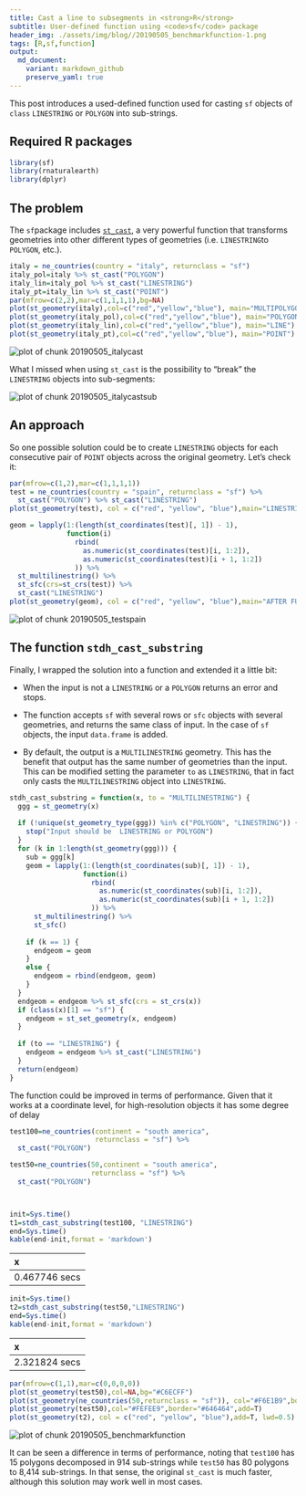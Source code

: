 ```yaml
---
title: Cast a line to subsegments in <strong>R</strong>
subtitle: User-defined function using <code>sf</code> package
header_img: ./assets/img/blog//20190505_benchmarkfunction-1.png
tags: [R,sf,function]
output: 
  md_document:
    variant: markdown_github
    preserve_yaml: true
---
```


This post introduces a used-defined function used for casting `sf`
objects of `class` `LINESTRING` or `POLYGON` into sub-strings.

Required R packages
-------------------

``` r
library(sf)
library(rnaturalearth)
library(dplyr)
```

The problem
-----------

The `sf`package includes
[`st_cast`](https://r-spatial.github.io/sf/reference/st_cast.html), a
very powerful function that transforms geometries into other different
types of geometries (i.e. `LINESTRING`to `POLYGON`, etc.).

``` r
italy = ne_countries(country = "italy", returnclass = "sf")
italy_pol=italy %>% st_cast("POLYGON")
italy_lin=italy_pol %>% st_cast("LINESTRING")
italy_pt=italy_lin %>% st_cast("POINT")
par(mfrow=c(2,2),mar=c(1,1,1,1),bg=NA)
plot(st_geometry(italy),col=c("red","yellow","blue"), main="MULTIPOLYGON")
plot(st_geometry(italy_pol),col=c("red","yellow","blue"), main="POLYGON")
plot(st_geometry(italy_lin),col=c("red","yellow","blue"), main="LINE")
plot(st_geometry(italy_pt),col=c("red","yellow","blue"), main="POINT")
```

![plot of chunk 20190505_italycast](../assets/img/blog/20190505_italycast-1.png)

What I missed when using `st_cast` is the possibility to “break” the
`LINESTRING` objects into sub-segments:

![plot of chunk 20190505_italycastsub](../assets/img/blog/20190505_italycastsub-1.png)

An approach
-----------

So one possible solution could be to create `LINESTRING` objects for
each consecutive pair of `POINT` objects across the original geometry.
Let’s check it:

``` r
par(mfrow=c(1,2),mar=c(1,1,1,1))
test = ne_countries(country = "spain", returnclass = "sf") %>%
  st_cast("POLYGON") %>% st_cast("LINESTRING")
plot(st_geometry(test), col = c("red", "yellow", "blue"),main="LINESTRING")

geom = lapply(1:(length(st_coordinates(test)[, 1]) - 1),
              function(i)
                rbind(
                  as.numeric(st_coordinates(test)[i, 1:2]),
                  as.numeric(st_coordinates(test)[i + 1, 1:2])
                )) %>%
  st_multilinestring() %>%
  st_sfc(crs=st_crs(test)) %>%
  st_cast("LINESTRING")
plot(st_geometry(geom), col = c("red", "yellow", "blue"),main="AFTER FUNCTION")
```

![plot of chunk 20190505_testspain](../assets/img/blog/20190505_testspain-1.png)

The function `stdh_cast_substring`
----------------------------------

Finally, I wrapped the solution into a function and extended it a little
bit:

-   When the input is not a `LINESTRING` or a `POLYGON` returns an error
    and stops.

-   The function accepts `sf` with several rows or `sfc` objects with
    several geometries, and returns the same class of input. In the case
    of `sf` objects, the input `data.frame` is added.

-   By default, the output is a `MULTILINESTRING` geometry. This has the
    benefit that output has the same number of geometries than the
    input. This can be modified setting the parameter `to` as
    `LINESTRING`, that in fact only casts the `MULTILINESTRING` object
    into `LINESTRING`.

``` r
stdh_cast_substring = function(x, to = "MULTILINESTRING") {
  ggg = st_geometry(x)
  
  if (!unique(st_geometry_type(ggg)) %in% c("POLYGON", "LINESTRING")) {
    stop("Input should be  LINESTRING or POLYGON")
  }
  for (k in 1:length(st_geometry(ggg))) {
    sub = ggg[k]
    geom = lapply(1:(length(st_coordinates(sub)[, 1]) - 1),
                  function(i)
                    rbind(
                      as.numeric(st_coordinates(sub)[i, 1:2]),
                      as.numeric(st_coordinates(sub)[i + 1, 1:2])
                    )) %>%
      st_multilinestring() %>%
      st_sfc()
    
    if (k == 1) {
      endgeom = geom
    }
    else {
      endgeom = rbind(endgeom, geom)
    }
  }
  endgeom = endgeom %>% st_sfc(crs = st_crs(x))
  if (class(x)[1] == "sf") {
    endgeom = st_set_geometry(x, endgeom)
  }
  
  if (to == "LINESTRING") {
    endgeom = endgeom %>% st_cast("LINESTRING")
  }
  return(endgeom)
}
```

The function could be improved in terms of performance. Given that it
works at a coordinate level, for high-resolution objects it has some
degree of delay

``` r
test100=ne_countries(continent = "south america",
                     returnclass = "sf") %>% 
  st_cast("POLYGON")

test50=ne_countries(50,continent = "south america",
                    returnclass = "sf") %>%
  st_cast("POLYGON")



init=Sys.time()
t1=stdh_cast_substring(test100, "LINESTRING")
end=Sys.time()
kable(end-init,format = 'markdown')
```

| x             |
|:--------------|
| 0.467746 secs |

``` r
init=Sys.time()
t2=stdh_cast_substring(test50,"LINESTRING")
end=Sys.time()
kable(end-init,format = 'markdown')
```

| x             |
|:--------------|
| 2.321824 secs |

``` r
par(mfrow=c(1,1),mar=c(0,0,0,0))
plot(st_geometry(test50),col=NA,bg="#C6ECFF")
plot(st_geometry(ne_countries(50,returnclass = "sf")), col="#F6E1B9",border="#646464",add=T)
plot(st_geometry(test50),col="#FEFEE9",border="#646464",add=T)
plot(st_geometry(t2), col = c("red", "yellow", "blue"),add=T, lwd=0.5)
```

![plot of chunk 20190505_benchmarkfunction](../assets/img/blog/20190505_benchmarkfunction-1.png)

It can be seen a difference in terms of performance, noting that
`test100` has 15 polygons decomposed in 914 sub-strings while `test50`
has 80 polygons to 8,414 sub-strings. In that sense, the original
`st_cast` is much faster, although this solution may work well in most
cases.
